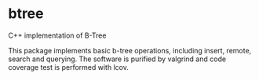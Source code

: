 # btree
C++ implementation of B-Tree

This package implements basic b-tree operations, including insert, remote, search and querying. The software is purified by valgrind and code coverage test is performed with lcov.


